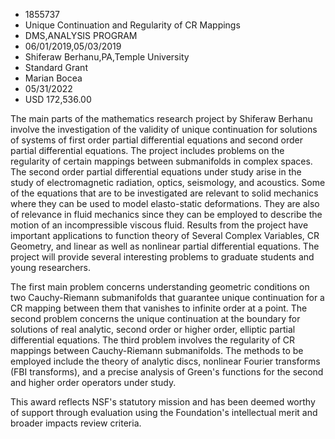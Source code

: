 
* 1855737
* Unique Continuation and Regularity of CR Mappings
* DMS,ANALYSIS PROGRAM
* 06/01/2019,05/03/2019
* Shiferaw Berhanu,PA,Temple University
* Standard Grant
* Marian Bocea
* 05/31/2022
* USD 172,536.00

The main parts of the mathematics research project by Shiferaw Berhanu involve
the investigation of the validity of unique continuation for solutions of
systems of first order partial differential equations and second order partial
differential equations. The project includes problems on the regularity of
certain mappings between submanifolds in complex spaces. The second order
partial differential equations under study arise in the study of electromagnetic
radiation, optics, seismology, and acoustics. Some of the equations that are to
be investigated are relevant to solid mechanics where they can be used to model
elasto-static deformations. They are also of relevance in fluid mechanics since
they can be employed to describe the motion of an incompressible viscous fluid.
Results from the project have important applications to function theory of
Several Complex Variables, CR Geometry, and linear as well as nonlinear partial
differential equations. The project will provide several interesting problems to
graduate students and young researchers.

The first main problem concerns understanding geometric conditions on two
Cauchy-Riemann submanifolds that guarantee unique continuation for a CR mapping
between them that vanishes to infinite order at a point. The second problem
concerns the unique continuation at the boundary for solutions of real analytic,
second order or higher order, elliptic partial differential equations. The third
problem involves the regularity of CR mappings between Cauchy-Riemann
submanifolds. The methods to be employed include the theory of analytic discs,
nonlinear Fourier transforms (FBI transforms), and a precise analysis of Green's
functions for the second and higher order operators under study.

This award reflects NSF's statutory mission and has been deemed worthy of
support through evaluation using the Foundation's intellectual merit and broader
impacts review criteria.
